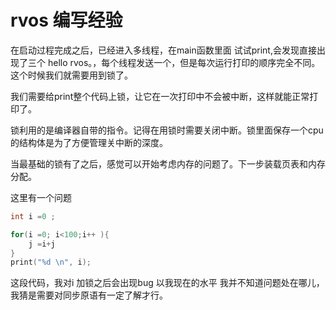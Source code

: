 
# rvos 编写经验

在启动过程完成之后，已经进入多线程，在main函数里面 试试print,会发现直接出现了三个 hello rvos。，每个线程发送一个，但是每次运行打印的顺序完全不同。 这个时候我们就需要用到锁了。

我们需要给print整个代码上锁，让它在一次打印中不会被中断，这样就能正常打印了。

锁利用的是编译器自带的指令。记得在用锁时需要关闭中断。锁里面保存一个cpu的结构体是为了方便管理关中断的深度。

当最基础的锁有了之后，感觉可以开始考虑内存的问题了。下一步装载页表和内存分配。

这里有一个问题

```c
int i =0 ;

for(i =0; i<100;i++ ){
    j =i+j
}
print("%d \n", i);
```

这段代码，我对i 加锁之后会出现bug 以我现在的水平 我并不知道问题处在哪儿， 我猜是需要对同步原语有一定了解才行。